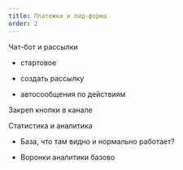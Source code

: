 ```yaml
---
title: Платежки и лид-форма
order: 2
---
```


Чат-бот и рассылки

-  стартовое

-  создать рассылку

-  автосообщения по действиям

   

Закреп кнопки в канале



Статистика и аналитика

-  База, что там видно и нормально работает?

-  Воронки аналитики базово